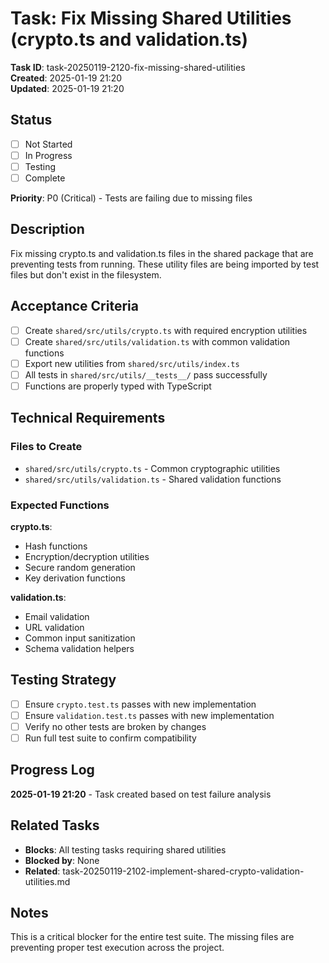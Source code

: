 # Task: Fix Missing Shared Utilities (crypto.ts and validation.ts)

**Task ID**: task-20250119-2120-fix-missing-shared-utilities  
**Created**: 2025-01-19 21:20  
**Updated**: 2025-01-19 21:20

## Status

- [ ] Not Started
- [ ] In Progress
- [ ] Testing
- [ ] Complete

**Priority**: P0 (Critical) - Tests are failing due to missing files

## Description

Fix missing crypto.ts and validation.ts files in the shared package that are preventing tests from running. These utility files are being imported by test files but don't exist in the filesystem.

## Acceptance Criteria

- [ ] Create `shared/src/utils/crypto.ts` with required encryption utilities
- [ ] Create `shared/src/utils/validation.ts` with common validation functions
- [ ] Export new utilities from `shared/src/utils/index.ts`
- [ ] All tests in `shared/src/utils/__tests__/` pass successfully
- [ ] Functions are properly typed with TypeScript

## Technical Requirements

### Files to Create

- `shared/src/utils/crypto.ts` - Common cryptographic utilities
- `shared/src/utils/validation.ts` - Shared validation functions

### Expected Functions

**crypto.ts**:

- Hash functions
- Encryption/decryption utilities
- Secure random generation
- Key derivation functions

**validation.ts**:

- Email validation
- URL validation
- Common input sanitization
- Schema validation helpers

## Testing Strategy

- [ ] Ensure `crypto.test.ts` passes with new implementation
- [ ] Ensure `validation.test.ts` passes with new implementation
- [ ] Verify no other tests are broken by changes
- [ ] Run full test suite to confirm compatibility

## Progress Log

**2025-01-19 21:20** - Task created based on test failure analysis

## Related Tasks

- **Blocks**: All testing tasks requiring shared utilities
- **Blocked by**: None
- **Related**: task-20250119-2102-implement-shared-crypto-validation-utilities.md

## Notes

This is a critical blocker for the entire test suite. The missing files are preventing proper test execution across the project.
